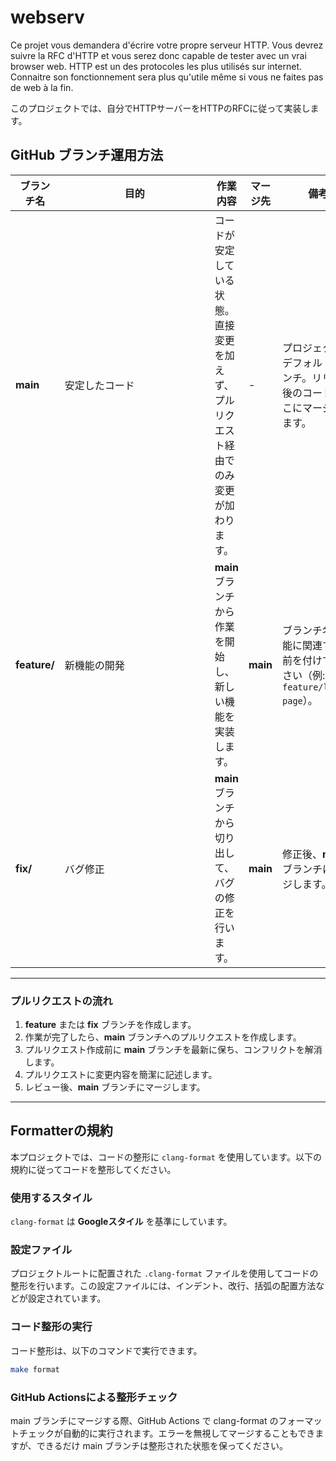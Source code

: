# webserv
Ce projet vous demandera d'écrire votre propre serveur HTTP. Vous devrez suivre la RFC d'HTTP et vous serez donc capable de tester avec un vrai browser web. HTTP est un des protocoles les plus utilisés sur internet. Connaitre son fonctionnement sera plus qu'utile même si vous ne faites pas de web à la fin.

このプロジェクトでは、自分でHTTPサーバーをHTTPのRFCに従って実装します。


## GitHub ブランチ運用方法

| **ブランチ名**  | **目的**   　　　　　　　　　　　　　　                                             | **作業内容**                                               | **マージ先**   | **備考**                                                |
|----------------|------------------------------------------------------|--------------------------------------------------------|---------------|---------------------------------------------------------|
| **main**       | 安定したコード                              | コードが安定している状態。直接変更を加えず、プルリクエスト経由でのみ変更が加わります。 | - | プロジェクトのデフォルトブランチ。リリース後のコードはここにマージされます。 |
| **feature/**   | 新機能の開発                                          | **main** ブランチから作業を開始し、新しい機能を実装します。                   | **main**       | ブランチ名は機能に関連する名前を付けてください（例: `feature/login-page`）。 |
| **fix/**       | バグ修正                                                 | **main** ブランチから切り出して、バグの修正を行います。                       | **main**       | 修正後、**main** ブランチにマージします。                 |

---

### プルリクエストの流れ

1. **feature** または **fix** ブランチを作成します。
2. 作業が完了したら、**main** ブランチへのプルリクエストを作成します。
3. プルリクエスト作成前に **main** ブランチを最新に保ち、コンフリクトを解消します。
4. プルリクエストに変更内容を簡潔に記述します。
5. レビュー後、**main** ブランチにマージします。

---

## Formatterの規約

本プロジェクトでは、コードの整形に `clang-format` を使用しています。以下の規約に従ってコードを整形してください。

### 使用するスタイル

`clang-format` は **Googleスタイル** を基準にしています。

### 設定ファイル

プロジェクトルートに配置された `.clang-format` ファイルを使用してコードの整形を行います。この設定ファイルには、インデント、改行、括弧の配置方法などが設定されています。

### コード整形の実行

コード整形は、以下のコマンドで実行できます。

```bash
make format
```

### GitHub Actionsによる整形チェック
main ブランチにマージする際、GitHub Actions で clang-format のフォーマットチェックが自動的に実行されます。エラーを無視してマージすることもできますが、できるだけ main ブランチは整形された状態を保ってください。

